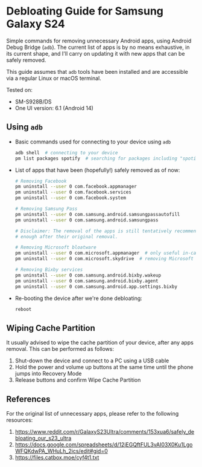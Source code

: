 # Debloating Guide for Samsung Galaxy S24
Simple commands for removing unnecessary Android apps, using Android Debug Bridge (`adb`). The current list of apps is by no means exhaustive, in its current shape, and I'll carry on updating it with new apps that can be safely removed.

This guide assumes that `adb` tools have been installed and are accessible via a regular Linux or macOS terminal.

Tested on:
- SM-S928B/DS
- One UI version: 6.1 (Android 14)

## Using `adb`

- Basic commands used for connecting to your device using `adb`
  ```sh
  adb shell  # connecting to your device
  pm list packages spotify  # searching for packages including "spotify" in their title
  ```

- List of apps that have been (hopefully!) safely removed as of now:
  ```sh
  # Removing Facebook
  pm uninstall --user 0 com.facebook.appmanager
  pm uninstall --user 0 com.facebook.services
  pm uninstall --user 0 com.facebook.system
  
  # Removing Samsung Pass
  pm uninstall --user 0 com.samsung.android.samsungpassautofill
  pm uninstall --user 0 com.samsung.android.samsungpass

  # Disclaimer: The removal of the apps is still tentatively recommended since I haven't tested the phone long
  # enough after their original removal.

  # Removing Microsoft bloatware
  pm uninstall --user 0 com.microsoft.appmanager  # only useful in-case you'd like to link your phone to Windows
  pm uninstall --user 0 com.microsoft.skydrive  # removing Microsoft OneDrive

  # Removing Bixby services
  pm uninstall --user 0 com.samsung.android.bixby.wakeup
  pm uninstall --user 0 com.samsung.android.bixby.agent
  pm uninstall --user 0 com.samsung.android.app.settings.bixby
  ```

- Re-booting the device after we're done debloating:
  ```sh
  reboot
  ```
  
## Wiping Cache Partition
It usually advised to wipe the cache partition of your device, after any apps removal. This can be performed as follows:
  1. Shut-down the device and connect to a PC using a USB cable
  2. Hold the power and volume up buttons at the same time until the phone jumps into Recovery Mode
  3. Release buttons and confirm Wipe Cache Partition

## References

For the original list of unnecessary apps, please refer to the following resources:

1. https://www.reddit.com/r/GalaxyS23Ultra/comments/153xua6/safely_debloating_our_s23_ultra
2. https://docs.google.com/spreadsheets/d/12jEGQftFUL3vAI03X0Ku1LgoWFQKdwPA_WHuLh_2ics/edit#gid=0
3. https://files.catbox.moe/cyf4t1.txt

